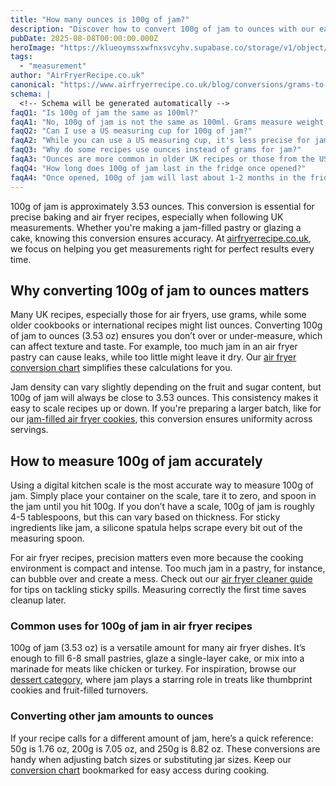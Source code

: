 ```yaml
---
title: "How many ounces is 100g of jam?"
description: "Discover how to convert 100g of jam to ounces with our easy UK guide. Perfect for air fryer recipes and precise baking measurements."
pubDate: 2025-08-08T00:00:00.000Z
heroImage: "https://klueoymssxwfnxsvcyhv.supabase.co/storage/v1/object/public/Shmucket/how-many-ounces-is-100g-of-jam.webp"
tags:
  - "measurement"
author: "AirFryerRecipe.co.uk"
canonical: "https://www.airfryerrecipe.co.uk/blog/conversions/grams-to-ounces/how-many-ounces-is-100g-of-jam"
schema: |
  <!-- Schema will be generated automatically -->
faqQ1: "Is 100g of jam the same as 100ml?"
faqA1: "No, 100g of jam is not the same as 100ml. Grams measure weight, while millilitres measure volume. Depending on the jam's density, 100g could be slightly more or less than 100ml. For accuracy, always weigh jam when a recipe specifies grams."
faqQ2: "Can I use a US measuring cup for 100g of jam?"
faqA2: "While you can use a US measuring cup, it's less precise for jam because of its sticky texture. 100g of jam is roughly 1/3 cup, but weighing it with a scale is more reliable. This ensures your air fryer recipes turn out perfectly every time."
faqQ3: "Why do some recipes use ounces instead of grams for jam?"
faqA3: "Ounces are more common in older UK recipes or those from the US, where imperial measurements are standard. Grams are the metric standard in modern UK cooking. Converting 100g of jam to ounces (3.53 oz) helps bridge this gap for consistency."
faqQ4: "How long does 100g of jam last in the fridge once opened?"
faqA4: "Once opened, 100g of jam will last about 1-2 months in the fridge if stored properly in an airtight container. Always check for mould or off smells before using it in air fryer recipes. For more tips, visit our storage guides on <a href=https://www.airfryerrecipe.co.uk/>airfryerrecipe.co.uk</a>."
---
```

<p>100g of jam is approximately 3.53 ounces. This conversion is essential for precise baking and air fryer recipes, especially when following UK measurements. Whether you're making a jam-filled pastry or glazing a cake, knowing this conversion ensures accuracy. At <a href=https://www.airfryerrecipe.co.uk/>airfryerrecipe.co.uk</a>, we focus on helping you get measurements right for perfect results every time.</p>

<h2>Why converting 100g of jam to ounces matters</h2>
<p>Many UK recipes, especially those for air fryers, use grams, while some older cookbooks or international recipes might list ounces. Converting 100g of jam to ounces (3.53 oz) ensures you don’t over or under-measure, which can affect texture and taste. For example, too much jam in an air fryer pastry can cause leaks, while too little might leave it dry. Our <a href=https://www.airfryerrecipe.co.uk/air-fryer-conversion-chart>air fryer conversion chart</a> simplifies these calculations for you.</p>
<p>Jam density can vary slightly depending on the fruit and sugar content, but 100g of jam will always be close to 3.53 ounces. This consistency makes it easy to scale recipes up or down. If you're preparing a larger batch, like for our <a href=https://www.airfryerrecipe.co.uk/recipes>jam-filled air fryer cookies</a>, this conversion ensures uniformity across servings.</p>

<h2>How to measure 100g of jam accurately</h2>
<p>Using a digital kitchen scale is the most accurate way to measure 100g of jam. Simply place your container on the scale, tare it to zero, and spoon in the jam until you hit 100g. If you don’t have a scale, 100g of jam is roughly 4-5 tablespoons, but this can vary based on thickness. For sticky ingredients like jam, a silicone spatula helps scrape every bit out of the measuring spoon.</p>
<p>For air fryer recipes, precision matters even more because the cooking environment is compact and intense. Too much jam in a pastry, for instance, can bubble over and create a mess. Check out our <a href=https://www.airfryerrecipe.co.uk/air-fryer-cleaner>air fryer cleaner guide</a> for tips on tackling sticky spills. Measuring correctly the first time saves cleanup later.</p>

<h3>Common uses for 100g of jam in air fryer recipes</h3>
<p>100g of jam (3.53 oz) is a versatile amount for many air fryer dishes. It’s enough to fill 6-8 small pastries, glaze a single-layer cake, or mix into a marinade for meats like chicken or turkey. For inspiration, browse our <a href=https://www.airfryerrecipe.co.uk/recipe-category/dessert>dessert category</a>, where jam plays a starring role in treats like thumbprint cookies and fruit-filled turnovers.</p>

<h3>Converting other jam amounts to ounces</h3>
<p>If your recipe calls for a different amount of jam, here’s a quick reference: 50g is 1.76 oz, 200g is 7.05 oz, and 250g is 8.82 oz. These conversions are handy when adjusting batch sizes or substituting jar sizes. Keep our <a href=https://www.airfryerrecipe.co.uk/air-fryer-conversion-chart>conversion chart</a> bookmarked for easy access during cooking.</p>
